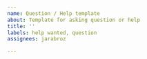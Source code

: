```yaml
---
name: Question / Help template
about: Template for asking question or help
title: ''
labels: help wanted, question
assignees: jarabroz

---
```


